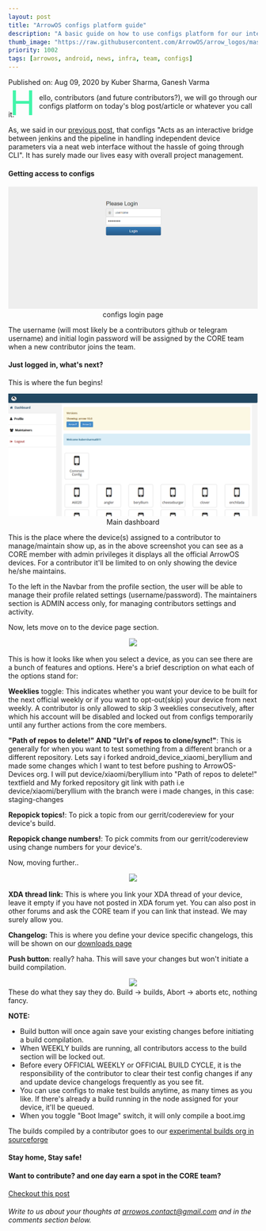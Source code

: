 ```yaml
---
layout: post
title: "ArrowOS configs platform guide"
description: "A basic guide on how to use configs platform for our internal contributors."
thumb_image: "https://raw.githubusercontent.com/ArrowOS/arrow_logos/master/ArrowLogo-sky-transparent.png"
priority: 1002
tags: [arrowos, android, news, infra, team, configs]
---
```


Published on: Aug 09, 2020 by Kuber Sharma, Ganesh Varma<br>

<style type="text/css" media="Screen">
 .Dropcap {
  color: #42f5aa;
  float: left;
  font-size: 69px;
  line-height: 30px;
  padding-top: 4px;
  padding-right: 8px;
  padding-left: 3px;
}
</style>

<span class="Dropcap">H</span>ello, contributors (and future contributors?), we will go through our configs platform on today's blog post/article or whatever you call it.

As, we said in our [previous post](https://blog.arrowos.net/posts/infra-team-configs-briefing), that configs "Acts as an interactive bridge between jenkins and the pipeline in handling independent device parameters via a neat web interface without the hassle of going through CLI". It has surely made our lives easy with overall project management.

#### Getting access to configs
<center><img src="https://raw.githubusercontent.com/ArrowOS/blog/arrow/_assets/images/configs-login.PNG">configs login page</center>

The username (will most likely be a contributors github or telegram username) and initial login password will be assigned by the CORE team when a new contributor joins the team.

#### Just logged in, what's next?

This is where the fun begins!

<center><img src="https://raw.githubusercontent.com/ArrowOS/blog/arrow/_assets/images/dashboard.PNG">Main dashboard</center>

This is the place where the device(s) assigned to a contributor to manage/maintain show up, as in the above screenshot you can see as a CORE member with admin privileges it displays all the official ArrowOS devices. For a contributor it'll be limited to on only showing the device he/she maintains.

To the left in the Navbar from the profile section, the user will be able to manage their profile related settings (username/password). The maintainers section is ADMIN access only, for managing contributors settings and activity.

Now, lets move on to the device page section.

<center><img src="https://raw.githubusercontent.com/ArrowOS/blog/arrow/_assets/images/devices-d.PNG"></center>

This is how it looks like when you select a device, as you can see there are a bunch of features and options. Here's a brief description on what each of the options stand for:

<b>Weeklies</b> toggle: This indicates whether you want your device to be built for the next official weekly or if you want to opt-out(skip) your device from next weekly. A contributor is only allowed to skip 3 weeklies consecutively, after which his account will be disabled and locked out from configs temporarily until any further actions from the core members.

<b>"Path of repos to delete!" AND "Url's of repos to clone/sync!"</b>: This is generally for when you want to test something from a different branch or a different repository. Lets say i forked android_device_xiaomi_beryllium and made some changes which I want to test before pushing to ArrowOS-Devices org.
I will put device/xiaomi/beryllium into "Path of repos to delete!" textfield and My forked repository git link with path i.e device/xiaomi/beryllium with the branch were i made changes, in this case: staging-changes

<b>Repopick topics!</b>: To pick a topic from our gerrit/codereview for your device's build.

<b>Repopick change numbers!</b>: To pick commits from our gerrit/codereview using change numbers for your device's.

Now, moving further..

<center><img src="https://raw.githubusercontent.com/ArrowOS/blog/arrow/_assets/images/devices-d2.PNG"></center>

<b>XDA thread link:</b> This is where you link your XDA thread of your device, leave it empty if you have not posted in XDA forum yet. You can also post in other forums and ask the CORE team if you can link that instead. We may surely allow you.

<b>Changelog:</b> This is where you define your device specific changelogs, this will be shown on our [downloads page](https://arrowos.net/download.php)

<b>Push button</b>: really? haha. This will save your changes but won't initiate a build compilation.

<center><img src="https://raw.githubusercontent.com/ArrowOS/blog/arrow/_assets/images/devices-d3.PNG"></center>
These do what they say they do. Build -> builds, Abort -> aborts etc, nothing fancy.

<b>NOTE:</b> <br>
* Build button will once again save your existing changes before initiating a build compilation.
* When WEEKLY builds are running, all contributors access to the build section will be locked out.
* Before every OFFICIAL WEEKLY or OFFICIAL BUILD CYCLE, it is the responsibility of the contributor to clear their test config changes if any and update device changelogs frequently as you see fit.
* You can use configs to make test builds anytime, as many times as you like. If there's already a build running in the node assigned for your device, it'll be queued.
* When you toggle "Boot Image" switch, it will only compile a boot.img

The builds compiled by a contributor goes to our [experimental builds org in sourceforge](https://sourceforge.net/projects/arrowos-experiments/)

#### Stay home, Stay safe!

#### Want to contribute? and one day earn a spot in the CORE team? <br>

[Checkout this post](https://blog.arrowos.net/posts/apply-for-maintainership)

###### Write to us about your thoughts at <arrowos.contact@gmail.com> and in the comments section below. <br>